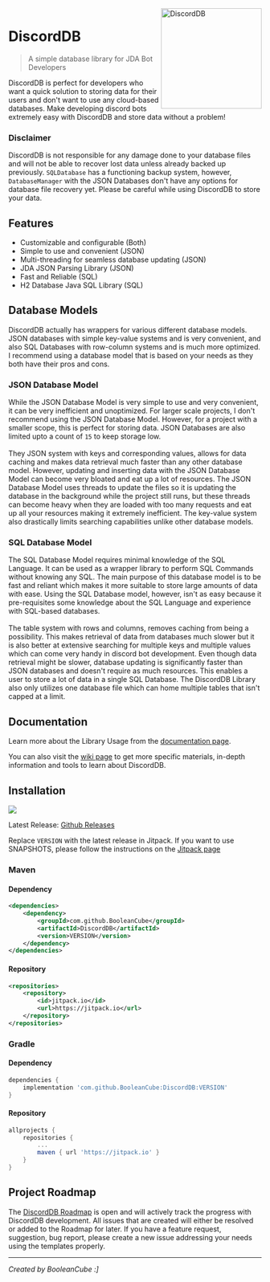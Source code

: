 <img align="right" src="https://user-images.githubusercontent.com/47650058/182009174-f8138d3b-2099-4f72-bc25-29528298abd2.png" alt="DiscordDB" height="200" width="200">

# DiscordDB
> A simple database library for JDA Bot Developers

DiscordDB is perfect for developers who want a quick solution to storing data for their users and don't want to use any cloud-based databases. Make developing discord bots extremely easy with DiscordDB and store data without a problem!<br>

### Disclaimer
DiscordDB is not responsible for any damage done to your database files and will not be able to recover lost data unless already backed up previously. `SQLDatabase` has a functioning backup system, however, `DatabaseManager` with the JSON Databases don't have any options for database file recovery yet. Please be careful while using DiscordDB to store your data.

## Features
- Customizable and configurable (Both)
- Simple to use and convenient (JSON)
- Multi-threading for seamless database updating (JSON)
- JDA JSON Parsing Library (JSON)
- Fast and Reliable (SQL)
- H2 Database Java SQL Library (SQL)

## Database Models
DiscordDB actually has wrappers for various different database models. JSON databases with simple key-value systems and is very convenient, and also SQL Databases with row-column systems and is much more optimized. I recommend using a database model that is based on your needs as they both have their pros and cons.

### JSON Database Model
While the JSON Database Model is very simple to use and very convenient, it can be very inefficient and unoptimized. For larger scale projects, I don't recommend using the JSON Database Model. However, for a project with a smaller scope, this is perfect for storing data. JSON Databases are also limited upto a count of `15` to keep storage low.
<br><br>
They JSON system with keys and corresponding values, allows for data caching and makes data retrieval much faster than any other database model. However, updating and inserting data with the JSON Database Model can become very bloated and eat up a lot of resources. The JSON Database Model uses threads to update the files so it is updating the database in the background while the project still runs, but these threads can become heavy when they are loaded with too many requests and eat up all your resources making it extremely inefficient. The key-value system also drastically limits searching capabilities unlike other database models.

### SQL Database Model
The SQL Database Model requires minimal knowledge of the SQL Language. It can be used as a wrapper library to perform SQL Commands without knowing any SQL. The main purpose of this database model is to be fast and reliant which makes it more suitable to store large amounts of data with ease. Using the SQL Database model, however, isn't as easy because it pre-requisites some knowledge about the SQL Language and experience with SQL-based databases.
<br><br>
The table system with rows and columns, removes caching from being a possibility. This makes retrieval of data from databases much slower but it is also better at extensive searching for multiple keys and multiple values which can come very handy in discord bot development. Even though data retrieval might be slower, database updating is significantly faster than JSON databases and doesn't require as much resources. This enables a user to store a lot of data in a single SQL Database. The DiscordDB Library also only utilizes one database file which can home multiple tables that isn't capped at a limit.

## Documentation
Learn more about the Library Usage from the [documentation page](https://booleancube.github.io/projects/discorddb/main).

You can also visit the [wiki page](https://github.com/BooleanCube/DiscordDB/wiki) to get more specific materials, in-depth information and tools to learn about DiscordDB.

## Installation
[![](https://jitpack.io/v/BooleanCube/DiscordDB.svg)](https://jitpack.io/#BooleanCube/DiscordDB)

Latest Release: [Github Releases](https://github.com/BooleanCube/DiscordDB/releases)

Replace `VERSION` with the latest release in Jitpack. If you want to use SNAPSHOTS, please follow the instructions on the [Jitpack page](https://jitpack.io/#BooleanCube/DiscordDB)

### Maven
#### Dependency
```xml
<dependencies>
    <dependency>
        <groupId>com.github.BooleanCube</groupId>
        <artifactId>DiscordDB</artifactId>
        <version>VERSION</version>
    </dependency>
</dependencies>
```
#### Repository
```xml
<repositories>
    <repository>
        <id>jitpack.io</id>
        <url>https://jitpack.io</url>
    </repository>
</repositories>
```

### Gradle
#### Dependency
```gradle
dependencies {
    implementation 'com.github.BooleanCube:DiscordDB:VERSION'
}
```
#### Repository
```gradle
allprojects {
    repositories {
        ...
        maven { url 'https://jitpack.io' }
    }
}
```

## Project Roadmap
The [DiscordDB Roadmap](https://github.com/users/BooleanCube/projects/2) is open and will actively track the progress with DiscordDB development. All issues that are created will either be resolved or added to the Roadmap for later. If you have a feature request, suggestion, bug report, please create a new issue addressing your needs using the templates properly.

----

*Created by BooleanCube :]*
